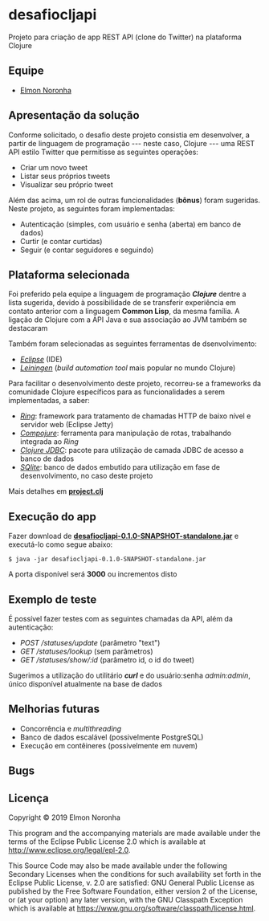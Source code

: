 # desafiocljapi

Projeto para criação de app REST API (clone do Twitter) na plataforma Clojure

## Equipe

* <a href="mailto:elmon.noronha@gmail.com">Elmon Noronha<a>

## Apresentação da solução

Conforme solicitado, o desafio deste projeto consistia em desenvolver, a partir de linguagem de programação --- neste caso, Clojure --- uma REST API estilo Twitter que permitisse as seguintes operações:

* Criar um novo tweet
* Listar seus próprios tweets
* Visualizar seu próprio tweet

Além das acima, um rol de outras funcionalidades (**bônus**) foram sugeridas. Neste projeto, as seguintes foram implementadas:

* Autenticação (simples, com usuário e senha (aberta) em banco de dados)
* Curtir (e contar curtidas)
* Seguir (e contar seguidores e seguindo)

## Plataforma selecionada

Foi preferido pela equipe a linguagem de programação **_Clojure_** dentre a lista sugerida, devido à possibilidade de se transferir experiência em contato anterior com a linguagem **Common Lisp**, da mesma família. A ligação de Clojure com a API Java e sua associação ao JVM também se destacaram

Também foram selecionadas as seguintes ferramentas de dsenvolvimento:

* [_Eclipse_](https://www.eclipse.org) (IDE)
* [_Leiningen_](https://leinigen.org) (_build automation tool_ mais popular no mundo Clojure) 

Para facilitar o desenvolvimento deste projeto, recorreu-se a frameworks da comunidade Clojure específicos para as funcionalidades a serem implementadas, a saber:

* [_Ring_](https://github.com/ring-clojure): framework para tratamento de chamadas HTTP de baixo nível e servidor web (Eclipse Jetty)
* [_Compojure_](https://github.com/weavejester/compojure): ferramenta para manipulação de rotas, trabalhando integrada ao _Ring_
* [_Clojure JDBC_](https://github.com/clojure/java.jdbc): pacote para utilização de camada JDBC de acesso a banco de dados
* [_SQlite_](https://www.sqlite.org/): banco de dados embutido para utilização em fase de desenvolvimento, no caso deste projeto

Mais detalhes em [**project.clj**](./project.clj)

## Execução do app

Fazer download de [**desafiocljapi-0.1.0-SNAPSHOT-standalone.jar**](target/uberjar/desafiocljapi-0.1.0-SNAPSHOT-standalone.jar) e executá-lo como segue abaixo:

    $ java -jar desafiocljapi-0.1.0-SNAPSHOT-standalone.jar
    
A porta disponível será **3000** ou incrementos disto

## Exemplo de teste

É possível fazer testes com as seguintes chamadas da API, além da autenticação:

* _POST /statuses/update_ (parâmetro "text")
* _GET /statuses/lookup_ (sem parâmetros)
* _GET /statuses/show/:id_ (parâmetro id, o id do tweet)

Sugerimos a utilização do utilitário **_curl_** e do usuário:senha _admin:admin_, único disponível atualmente na base de dados

## Melhorias futuras

* Concorrência e _multithreading_
* Banco de dados escalável (possivelmente PostgreSQL)
* Execução em contêineres (possivelmente em nuvem)

## Bugs


## Licença

Copyright © 2019 Elmon Noronha

This program and the accompanying materials are made available under the
terms of the Eclipse Public License 2.0 which is available at
http://www.eclipse.org/legal/epl-2.0.

This Source Code may also be made available under the following Secondary
Licenses when the conditions for such availability set forth in the Eclipse
Public License, v. 2.0 are satisfied: GNU General Public License as published by
the Free Software Foundation, either version 2 of the License, or (at your
option) any later version, with the GNU Classpath Exception which is available
at https://www.gnu.org/software/classpath/license.html.
